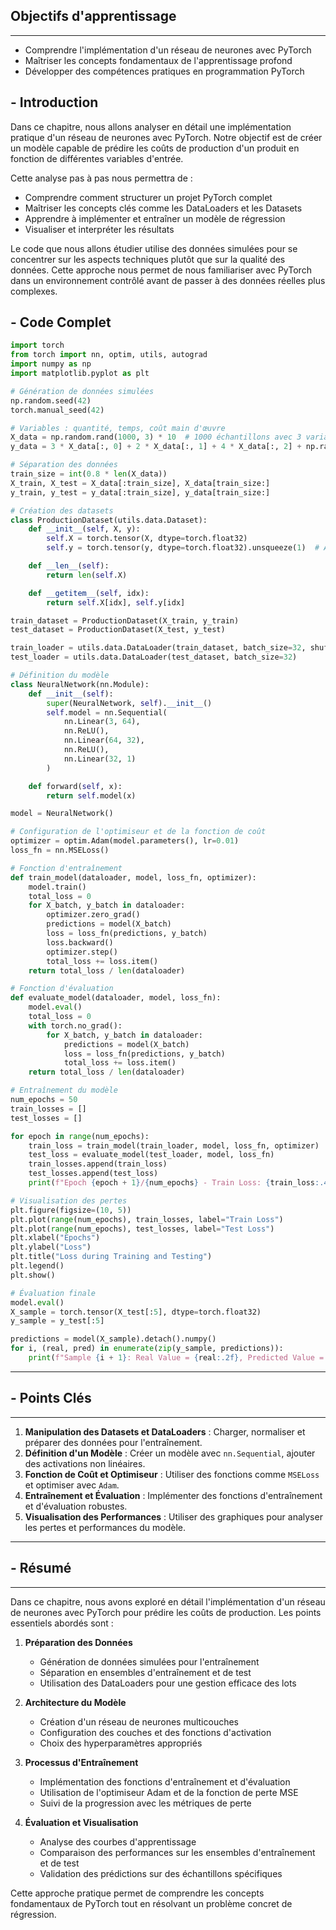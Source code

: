 ## Objectifs d'apprentissage
---

- Comprendre l'implémentation d'un réseau de neurones avec PyTorch
- Maîtriser les concepts fondamentaux de l'apprentissage profond
- Développer des compétences pratiques en programmation PyTorch


## - Introduction


Dans ce chapitre, nous allons analyser en détail une implémentation pratique d'un réseau de neurones avec PyTorch. Notre objectif est de créer un modèle capable de prédire les coûts de production d'un produit en fonction de différentes variables d'entrée.

Cette analyse pas à pas nous permettra de :
- Comprendre comment structurer un projet PyTorch complet
- Maîtriser les concepts clés comme les DataLoaders et les Datasets
- Apprendre à implémenter et entraîner un modèle de régression
- Visualiser et interpréter les résultats

Le code que nous allons étudier utilise des données simulées pour se concentrer sur les aspects techniques plutôt que sur la qualité des données. Cette approche nous permet de nous familiariser avec PyTorch dans un environnement contrôlé avant de passer à des données réelles plus complexes.

## - Code Complet


```python
import torch
from torch import nn, optim, utils, autograd
import numpy as np
import matplotlib.pyplot as plt

# Génération de données simulées
np.random.seed(42)
torch.manual_seed(42)

# Variables : quantité, temps, coût main d'œuvre
X_data = np.random.rand(1000, 3) * 10  # 1000 échantillons avec 3 variables
y_data = 3 * X_data[:, 0] + 2 * X_data[:, 1] + 4 * X_data[:, 2] + np.random.randn(1000) * 2

# Séparation des données
train_size = int(0.8 * len(X_data))
X_train, X_test = X_data[:train_size], X_data[train_size:]
y_train, y_test = y_data[:train_size], y_data[train_size:]

# Création des datasets
class ProductionDataset(utils.data.Dataset):
    def __init__(self, X, y):
        self.X = torch.tensor(X, dtype=torch.float32)
        self.y = torch.tensor(y, dtype=torch.float32).unsqueeze(1)  # Ajouter une dimension

    def __len__(self):
        return len(self.X)

    def __getitem__(self, idx):
        return self.X[idx], self.y[idx]

train_dataset = ProductionDataset(X_train, y_train)
test_dataset = ProductionDataset(X_test, y_test)

train_loader = utils.data.DataLoader(train_dataset, batch_size=32, shuffle=True)
test_loader = utils.data.DataLoader(test_dataset, batch_size=32)

# Définition du modèle
class NeuralNetwork(nn.Module):
    def __init__(self):
        super(NeuralNetwork, self).__init__()
        self.model = nn.Sequential(
            nn.Linear(3, 64),
            nn.ReLU(),
            nn.Linear(64, 32),
            nn.ReLU(),
            nn.Linear(32, 1)
        )

    def forward(self, x):
        return self.model(x)

model = NeuralNetwork()

# Configuration de l'optimiseur et de la fonction de coût
optimizer = optim.Adam(model.parameters(), lr=0.01)
loss_fn = nn.MSELoss()

# Fonction d'entraînement
def train_model(dataloader, model, loss_fn, optimizer):
    model.train()
    total_loss = 0
    for X_batch, y_batch in dataloader:
        optimizer.zero_grad()
        predictions = model(X_batch)
        loss = loss_fn(predictions, y_batch)
        loss.backward()
        optimizer.step()
        total_loss += loss.item()
    return total_loss / len(dataloader)

# Fonction d'évaluation
def evaluate_model(dataloader, model, loss_fn):
    model.eval()
    total_loss = 0
    with torch.no_grad():
        for X_batch, y_batch in dataloader:
            predictions = model(X_batch)
            loss = loss_fn(predictions, y_batch)
            total_loss += loss.item()
    return total_loss / len(dataloader)

# Entraînement du modèle
num_epochs = 50
train_losses = []
test_losses = []

for epoch in range(num_epochs):
    train_loss = train_model(train_loader, model, loss_fn, optimizer)
    test_loss = evaluate_model(test_loader, model, loss_fn)
    train_losses.append(train_loss)
    test_losses.append(test_loss)
    print(f"Epoch {epoch + 1}/{num_epochs} - Train Loss: {train_loss:.4f}, Test Loss: {test_loss:.4f}")

# Visualisation des pertes
plt.figure(figsize=(10, 5))
plt.plot(range(num_epochs), train_losses, label="Train Loss")
plt.plot(range(num_epochs), test_losses, label="Test Loss")
plt.xlabel("Epochs")
plt.ylabel("Loss")
plt.title("Loss during Training and Testing")
plt.legend()
plt.show()

# Évaluation finale
model.eval()
X_sample = torch.tensor(X_test[:5], dtype=torch.float32)
y_sample = y_test[:5]

predictions = model(X_sample).detach().numpy()
for i, (real, pred) in enumerate(zip(y_sample, predictions)):
    print(f"Sample {i + 1}: Real Value = {real:.2f}, Predicted Value = {pred[0]:.2f}")
```


---
## - Points Clés
---

1. **Manipulation des Datasets et DataLoaders** : Charger, normaliser et préparer des données pour l'entraînement.
2. **Définition d'un Modèle** : Créer un modèle avec `nn.Sequential`, ajouter des activations non linéaires.
3. **Fonction de Coût et Optimiseur** : Utiliser des fonctions comme `MSELoss` et optimiser avec `Adam`.
4. **Entraînement et Évaluation** : Implémenter des fonctions d'entraînement et d'évaluation robustes.
5. **Visualisation des Performances** : Utiliser des graphiques pour analyser les pertes et performances du modèle.

---
##  - Résumé 
---

Dans ce chapitre, nous avons exploré en détail l'implémentation d'un réseau de neurones avec PyTorch pour prédire les coûts de production. Les points essentiels abordés sont :

1. **Préparation des Données**
   - Génération de données simulées pour l'entraînement
   - Séparation en ensembles d'entraînement et de test
   - Utilisation des DataLoaders pour une gestion efficace des lots

2. **Architecture du Modèle**
   - Création d'un réseau de neurones multicouches
   - Configuration des couches et des fonctions d'activation
   - Choix des hyperparamètres appropriés

3. **Processus d'Entraînement**
   - Implémentation des fonctions d'entraînement et d'évaluation
   - Utilisation de l'optimiseur Adam et de la fonction de perte MSE
   - Suivi de la progression avec les métriques de perte

4. **Évaluation et Visualisation**
   - Analyse des courbes d'apprentissage
   - Comparaison des performances sur les ensembles d'entraînement et de test
   - Validation des prédictions sur des échantillons spécifiques

Cette approche pratique permet de comprendre les concepts fondamentaux de PyTorch tout en résolvant un problème concret de régression.


